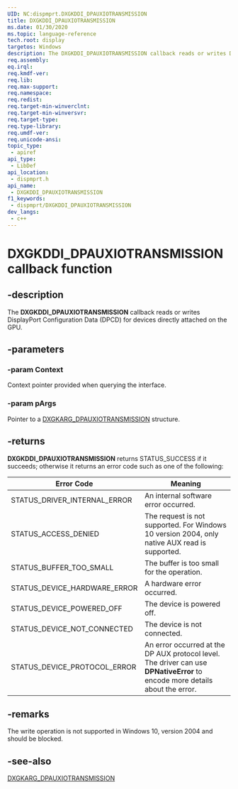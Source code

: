 ```yaml
---
UID: NC:dispmprt.DXGKDDI_DPAUXIOTRANSMISSION
title: DXGKDDI_DPAUXIOTRANSMISSION
ms.date: 01/30/2020
ms.topic: language-reference
tech.root: display
targetos: Windows
description: The DXGKDDI_DPAUXIOTRANSMISSION callback reads or writes DisplayPort Configuration Data (DPCD) for devices directly attached on the GPU.
req.assembly: 
eq.irql: 
req.kmdf-ver: 
req.lib: 
req.max-support: 
req.namespace: 
req.redist: 
req.target-min-winverclnt: 
req.target-min-winversvr: 
req.target-type: 
req.type-library: 
req.umdf-ver: 
req.unicode-ansi: 
topic_type:
 - apiref
api_type:
 - LibDef
api_location:
 - dispmprt.h
api_name:
 - DXGKDDI_DPAUXIOTRANSMISSION
f1_keywords:
 - dispmprt/DXGKDDI_DPAUXIOTRANSMISSION
dev_langs:
 - c++
---
```


# DXGKDDI_DPAUXIOTRANSMISSION callback function

## -description

The **DXGKDDI_DPAUXIOTRANSMISSION** callback reads or writes DisplayPort Configuration Data (DPCD) for devices directly attached on the GPU.

## -parameters

### -param Context

Context pointer provided when querying the interface.

### -param pArgs

Pointer to a [DXGKARG_DPAUXIOTRANSMISSION](ns-dispmprt-dxgkarg_dpauxiotransmission.md) structure.

## -returns

**DXGKDDI_DPAUXIOTRANSMISSION** returns STATUS_SUCCESS if it succeeds; otherwise it returns an error code such as one of the following:

| Error Code | Meaning |
| ---------- | ------- |
| STATUS_DRIVER_INTERNAL_ERROR | An internal software error occurred.|  
| STATUS_ACCESS_DENIED | The request is not supported. For Windows 10 version 2004, only native AUX read is supported. |
| STATUS_BUFFER_TOO_SMALL | The buffer is too small for the operation. |
| STATUS_DEVICE_HARDWARE_ERROR | A hardware error occurred. |
| STATUS_DEVICE_POWERED_OFF | The device is powered off. |
| STATUS_DEVICE_NOT_CONNECTED | The device is not connected. |
| STATUS_DEVICE_PROTOCOL_ERROR | An error occurred at the DP AUX protocol level. The driver can use **DPNativeError** to encode more details about the error. |

## -remarks

The write operation is not supported in Windows 10, version 2004 and should be blocked.

## -see-also

[DXGKARG_DPAUXIOTRANSMISSION](ns-dispmprt-dxgkarg_dpauxiotransmission.md)
